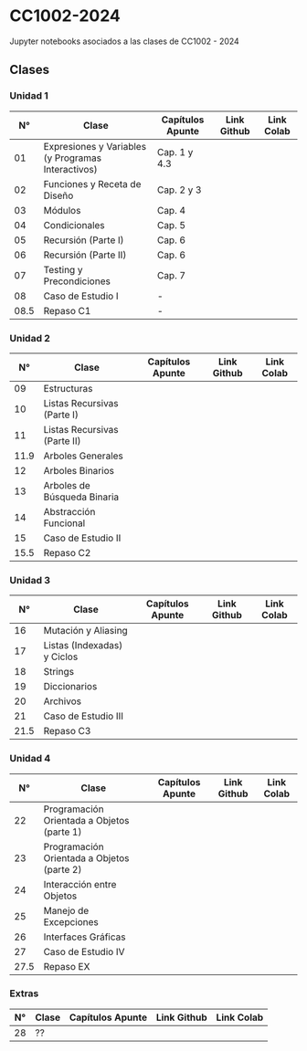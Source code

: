 # CC1002-2024
 Jupyter notebooks asociados a las clases de CC1002 - 2024



## Clases

### Unidad 1

| N°    | Clase                                                | Capítulos Apunte | Link Github | Link Colab |
|-------|------------------------------------------------------|------------------|-------------|------------|
| 01    | Expresiones y Variables (y Programas Interactivos)   | Cap. 1 y 4.3     |             |            |
| 02    | Funciones y Receta de Diseño                         | Cap. 2 y 3       |             |            |
| 03    | Módulos                                              | Cap. 4           |             |            |
| 04    | Condicionales                                        | Cap. 5           |             |            |
| 05    | Recursión (Parte I)                                  | Cap. 6           |             |            |
| 06    | Recursión (Parte II)                                 | Cap. 6           |             |            |
| 07    | Testing y Precondiciones                             | Cap. 7           |             |            |
| 08    | Caso de Estudio I                                    | -                |             |            |
| 08.5  | Repaso C1                                            | -                |             |            |

### Unidad 2

| N°    | Clase                                                | Capítulos Apunte | Link Github | Link Colab |
|-------|------------------------------------------------------|------------------|-------------|------------|
| 09    | Estructuras                                          |                  |             |            |
| 10    | Listas Recursivas (Parte I)                          |                  |             |            |
| 11    | Listas Recursivas (Parte II)                         |                  |             |            |
| 11.9  | Arboles Generales                                    |                  |             |            |
| 12    | Arboles Binarios                                     |                  |             |            |
| 13    | Arboles de Búsqueda Binaria                          |                  |             |            |
| 14    | Abstracción Funcional                                |                  |             |            |
| 15    | Caso de Estudio II                                   |                  |             |            |
| 15.5  | Repaso C2                                            |                  |             |            |


### Unidad 3

| N°    | Clase                                                | Capítulos Apunte | Link Github | Link Colab |
|-------|------------------------------------------------------|------------------|-------------|------------|
| 16    | Mutación y Aliasing                                  |                  |             |            |
| 17    | Listas (Indexadas) y Ciclos                          |                  |             |            |
| 18    | Strings                                              |                  |             |            |
| 19    | Diccionarios                                         |                  |             |            |
| 20    | Archivos                                             |                  |             |            |
| 21    | Caso de Estudio III                                  |                  |             |            |
| 21.5  | Repaso C3                                            |                  |             |            |

### Unidad 4

| N°    | Clase                                                | Capítulos Apunte | Link Github | Link Colab |
|-------|------------------------------------------------------|------------------|-------------|------------|
| 22    | Programación Orientada a Objetos (parte 1)           |                  |             |            |
| 23    | Programación Orientada a Objetos (parte 2)           |                  |             |            |
| 24    | Interacción entre Objetos                            |                  |             |            |
| 25    | Manejo de Excepciones                                |                  |             |            |
| 26    | Interfaces Gráficas                                  |                  |             |            |
| 27    | Caso de Estudio IV                                   |                  |             |            |
| 27.5  | Repaso EX                                            |                  |             |            |

### Extras

| N°    | Clase                                                | Capítulos Apunte | Link Github | Link Colab |
|-------|------------------------------------------------------|------------------|-------------|------------|
| 28    | ??                                                   |                  |             |            |

